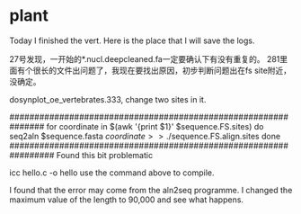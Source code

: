 # plant

Today I finished the vert. Here is the place that I will save the logs.

27号发现，一开始的*.nucl.deepcleaned.fa一定要确认下有没有重复的。
281里面有个很长的文件出问题了，我现在要找出原因，初步判断问题出在fs site附近，没确定。


dosynplot_oe_vertebrates.333, change two sites in it.

###############################################################
for coordinate in $(awk '{print $1}' $sequence.FS.sites)
     do
       seq2aln $sequence.fasta $coordinate >> ./$sequence.FS.align.sites
     done
#################################################################
Found this bit problematic

icc hello.c -o hello
use the command above to compile.

I found that the error may come from the aln2seq programme. I changed the maximum value of the length to 90,000 and see what happens.
